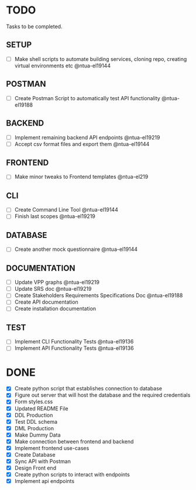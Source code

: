 # TODO

Tasks to be completed.

## SETUP
- [ ] Make shell scripts to automate building services, cloning repo, creating virtual environments etc @ntua-el19144
## POSTMAN

- [ ] Create Postman Script to automatically test API functionality @ntua-el19188

## BACKEND

- [ ] Implement remaining backend API endpoints @ntua-el19219
- [ ] Accept csv format files and export them @ntua-el19144

## FRONTEND

- [ ] Make minor tweaks to Frontend templates @ntua-el219 

## CLI
- [ ] Create Command Line Tool @ntua-el19144
- [ ] Finish last scopes @ntua-el19219

## DATABASE

- [ ] Create another mock questionnaire @ntua-el19144

## DOCUMENTATION

- [ ] Update VPP graphs @ntua-el19219
- [ ] Update SRS doc @ntua-el19219
- [ ] Create Stakeholders Requirements Specifications Doc @ntua-el19188
- [ ] Create API documentation
- [ ] Create installation documentation

## TEST

- [ ] Implement CLI Functionality Tests @ntua-el19136
- [ ] Implement API Functionality Tests @ntua-el19136

# DONE
- [x] Create  python script that establishes connection to database
- [x] Figure out server that will host the database and the required credentials
- [x] Form styles.css
- [x] Updated README File
- [x] DDL Production 
- [x] Test DDL schema 
- [x] DML Production 
- [x] Make Dummy Data
- [x] Make connection between frontend and backend
- [x] Implement frontend use-cases
- [x] Create Database
- [x] Sync API with Postman
- [x] Design Front end 
- [x] Create python scripts to interact with endpoints
- [x] Implement api endpoints
